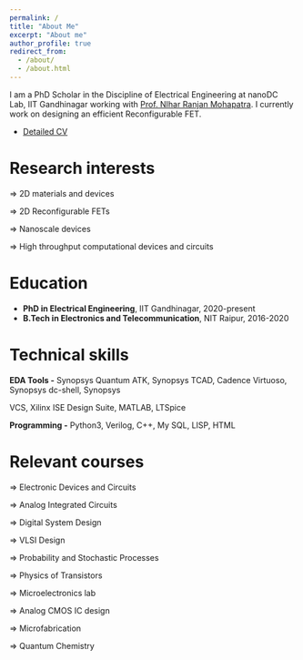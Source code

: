 ```yaml
---
permalink: /
title: "About Me"
excerpt: "About me"
author_profile: true
redirect_from: 
  - /about/
  - /about.html
---
```


I am a PhD Scholar in the Discipline of Electrical Engineering at nanoDC Lab, IIT Gandhinagar working with [Prof. NIhar Ranjan Mohapatra](https://iitgn.ac.in/faculty/ee/fac-nihar). I currently work on designing an efficient Reconfigurable FET.
* [Detailed CV](https://drive.google.com/file/d/1D6B174anZdK0CyChXLqFc-WIMe4AHl98/view?usp=sharing)


Research interests
======
 ⇒ 2D materials and devices

 ⇒ 2D Reconfigurable FETs

 ⇒ Nanoscale devices

 ⇒ High throughput computational devices and circuits

Education
======
* **PhD in Electrical Engineering**, IIT Gandhinagar, 2020-present
* **B.Tech in Electronics and Telecommunication**, NIT Raipur, 2016-2020 
  
Technical skills
======
**EDA Tools -** Synopsys Quantum ATK, Synopsys TCAD, Cadence Virtuoso, Synopsys dc-shell, Synopsys

VCS, Xilinx ISE Design Suite, MATLAB, LTSpice

**Programming -** Python3, Verilog, C++, My SQL, LISP, HTML

Relevant courses
======
 ⇒ Electronic Devices and Circuits

 ⇒ Analog Integrated Circuits

 ⇒ Digital System Design

 ⇒ VLSI Design

 ⇒ Probability and Stochastic Processes

 ⇒ Physics of Transistors

 ⇒ Microelectronics lab

 ⇒ Analog CMOS IC design

 ⇒ Microfabrication
 
 ⇒ Quantum Chemistry
 
